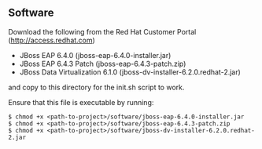 ## Software
Download the following from the Red Hat Customer Portal (http://access.redhat.com)

 * JBoss EAP 6.4.0 (jboss-eap-6.4.0-installer.jar)
 * JBoss EAP 6.4.3 Patch (jboss-eap-6.4.3-patch.zip)
 * JBoss Data Virtualization 6.1.0 (jboss-dv-installer-6.2.0.redhat-2.jar)

and copy to this directory for the init.sh script to work.

Ensure that this file is executable by running:

    $ chmod +x <path-to-project>/software/jboss-eap-6.4.0-installer.jar
    $ chmod +x <path-to-project>/software/jboss-eap-6.4.3-patch.zip
    $ chmod +x <path-to-project>/software/jboss-dv-installer-6.2.0.redhat-2.jar

